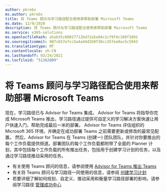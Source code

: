 ```yaml
---
author: pkrebs
ms.author: pkrebs
title: 将 Teams 顾问与学习路径配合使用来帮助部署 Microsoft Teams
ms.date: 12/9/2020
description: 将 Teams 顾问与学习路径配合使用来帮助部署 Microsoft Teams
ms.service: o365-solutions
ms.openlocfilehash: a5ab35c00827712bd72a5e04c2cf9f4c109f3d91
ms.sourcegitcommit: 907c657e7cc5a4a44d2b9f38cc35fea9ac5c5943
ms.translationtype: MT
ms.contentlocale: zh-CN
ms.lasthandoff: 03/24/2021
ms.locfileid: "51162809"
---
```

# <a name="use-advisor-for-teams-with-learning-pathways-to-help-roll-out-microsoft-teams"></a>将 Teams 顾问与学习路径配合使用来帮助部署 Microsoft Teams
现在，学习路径已与 Advisor for Teams 集成。 Advisor for Teams 将指导你完成 Microsoft Teams 推出，学习路径通过提供可自定义的学习解决方案快速让用户快速入门，帮助完成最后一米的部署。 Advisor for Teams 评估组织的 Microsoft 365 环境，并确定在成功部署 Teams 之前需要更新或修改的最常见配置。 然后，Advisor for Teams 在 Teams (创建一) 团队团队，并针对你要推出的每个工作负载提供频道。部署团队的每个工作负载都附带了全面的 Planner 计划，其中包括每个工作负载的所有推出任务，包括用于创建学习计划的任务，以及通过学习路径推动采用的任务。

- 有关使用 Teams 顾问的信息，请参阅使用 [Advisor for Teams 推出 Teams](/microsoftteams/use-advisor-teams-roll-out)
- 有关将 Teams 顾问与学习路径一同使用的信息，请参阅 [创建学习计划](/microsoftteams/use-advisor-teams-roll-out#create-a-learning-plan)
- 若要详细了解如何规划、自定义、推动采用和衡量学习路径部署的影响，请参阅学习路径 [管理成功中心](custom_successcenter.md)